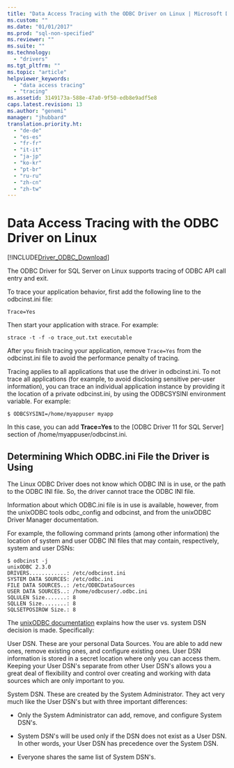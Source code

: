 ```yaml
---
title: "Data Access Tracing with the ODBC Driver on Linux | Microsoft Docs"
ms.custom: ""
ms.date: "01/01/2017"
ms.prod: "sql-non-specified"
ms.reviewer: ""
ms.suite: ""
ms.technology: 
  - "drivers"
ms.tgt_pltfrm: ""
ms.topic: "article"
helpviewer_keywords: 
  - "data access tracing"
  - "tracing"
ms.assetid: 3149173a-588e-47a0-9f50-edb8e9adf5e8
caps.latest.revision: 13
ms.author: "genemi"
manager: "jhubbard"
translation.priority.ht: 
  - "de-de"
  - "es-es"
  - "fr-fr"
  - "it-it"
  - "ja-jp"
  - "ko-kr"
  - "pt-br"
  - "ru-ru"
  - "zh-cn"
  - "zh-tw"
---
```

# Data Access Tracing with the ODBC Driver on Linux
[!INCLUDE[Driver_ODBC_Download](../../../connect/odbc/linux/includes)]

The ODBC Driver for SQL Server on Linux supports tracing of ODBC API call entry and exit.  
  
To trace your application behavior, first add the following line to the odbcinst.ini file:  
  
```  
Trace=Yes  
```  
  
Then start your application with strace. For example:  
  
```  
strace -t -f -o trace_out.txt executable  
```  
  
After you finish tracing your application, remove `Trace=Yes` from the odbcinst.ini file to avoid the performance penalty of tracing.  
  
Tracing applies to all applications that use the driver in odbcinst.ini. To not trace all applications (for example, to avoid disclosing sensitive per-user information), you can trace an individual application instance by providing it the location of a private odbcinst.ini, by using the ODBCSYSINI environment variable. For example:  
  
```  
$ ODBCSYSINI=/home/myappuser myapp  
```  
  
In this case, you can add **Trace=Yes** to the [ODBC Driver 11 for SQL Server] section of /home/myappuser/odbcinst.ini.  
  
## Determining Which ODBC.ini File the Driver is Using  
The Linux ODBC Driver does not know which ODBC INI is in use, or the path to the ODBC INI file. So, the driver cannot trace the ODBC INI file.  
  
Information about which ODBC.ini file is in use is available, however, from the unixODBC tools odbc_config and odbcinst, and from the unixODBC Driver Manager documentation.  
  
For example, the following command prints (among other information) the location of system and user ODBC INI files that may contain, respectively, system and user DSNs:  
  
```  
$ odbcinst -j  
unixODBC 2.3.0  
DRIVERS............: /etc/odbcinst.ini  
SYSTEM DATA SOURCES: /etc/odbc.ini  
FILE DATA SOURCES..: /etc/ODBCDataSources  
USER DATA SOURCES..: /home/odbcuser/.odbc.ini  
SQLULEN Size.......: 8  
SQLLEN Size........: 8  
SQLSETPOSIROW Size.: 8  
```  
  
The [unixODBC documentation](http://www.unixodbc.org/doc/UserManual/) explains how the user vs. system DSN decision is made. Specifically:  
  
User DSN. These are your personal Data Sources. You are able to add new ones, remove existing ones, and configure existing ones. User DSN information is stored in a secret location where only you can access them. Keeping your User DSN's separate from other User DSN's allows you a great deal of flexibility and control over creating and working with data sources which are only important to you.  
  
System DSN. These are created by the System Administrator. They act very much like the User DSN's but with three important differences:  
  
-   Only the System Administrator can add, remove, and configure System DSN's.  
  
-   System DSN's will be used only if the DSN does not exist as a User DSN. In other words, your User DSN has precedence over the System DSN.  
  
-   Everyone shares the same list of System DSN's.  
  
